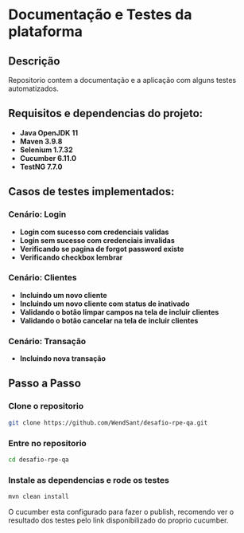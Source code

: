 # Documentação e Testes da plataforma

## Descrição
Repositorio contem a documentação e a aplicação com alguns testes automatizados.

## Requisitos e dependencias do projeto:

- **Java OpenJDK 11**
- **Maven 3.9.8**
- **Selenium 1.7.32**
- **Cucumber 6.11.0**
- **TestNG 7.7.0**

## Casos de testes implementados:
### Cenário: Login
- **Login com sucesso com credenciais validas**
- **Login sem sucesso com credenciais invalidas**
- **Verificando se pagina de forgot password existe**
- **Verificando checkbox lembrar**
### Cenário: Clientes
- **Incluindo um novo cliente**
- **Incluindo um novo cliente com status de inativado**
- **Validando o botão limpar campos na tela de incluir clientes**
- **Validando o botão cancelar na tela de incluir clientes**
### Cenário: Transação
- **Incluindo nova transação**

## Passo a Passo

### Clone o repositorio
```sh
git clone https://github.com/WendSant/desafio-rpe-qa.git
```
### Entre no repositorio
```sh
cd desafio-rpe-qa
```
### Instale as dependencias e rode os testes
```sh
mvn clean install
```
O cucumber esta configurado para fazer o publish, recomendo ver o resultado dos testes pelo link disponibilizado do proprio cucumber.
